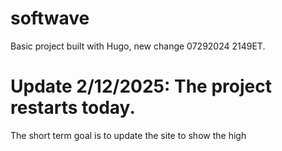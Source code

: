 # softwave
Basic project built with Hugo, new change 07292024 2149ET.

# Update 2/12/2025: The project restarts today. 
The short term goal is to update the site to show the high

